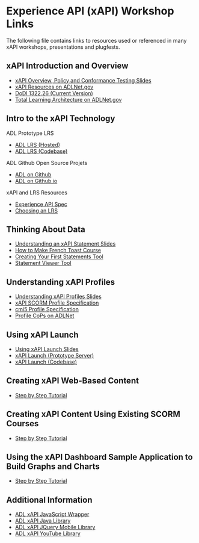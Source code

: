 # Experience API (xAPI) Workshop Links

The following file contains links to resources used or referenced in many xAPI workshops, presentations and plugfests.

## xAPI Introduction and Overview

* [xAPI Overview, Policy and Conformance Testing Slides](https://github.com/adlnet/xAPI-Workshop/raw/master/Presentations/xAPI%20Overview%20and%20Policy%20and%20Conformance%20Testing.pptx)
* [xAPI Resources on ADLNet.gov](http://xapi.adlnet.gov)
* [DoDI 1322.26 (Current Version)](http://www.dtic.mil/whs/directives/corres/pdf/132226p.pdf)
* [Total Learning Architecture on ADLNet.gov](http://www.adlnet.gov/tla/)

## Intro to the xAPI Technology

ADL Prototype LRS

* [ADL LRS (Hosted)](https://lrs.adlnet.gov/)
* [ADL LRS (Codebase)](https://github.com/adlnet/ADL_LRS)

ADL Github Open Source Projets

* [ADL on Github](https://github.com/adlnet)
* [ADL on Github.io](http://adlnet.github.io/)

xAPI and LRS Resources

* [Experience API Spec](https://github.com/adlnet/xAPI-Spec)
* [Choosing an LRS](https://www.adlnet.gov/using-xapi-need-help-choosing-an-lrs/)


## Thinking About Data

* [Understanding an xAPI Statement Slides](https://github.com/adlnet/xAPI-Workshop/raw/master/Presentations/Understanding%20a%20statement.pptx)
* [How to Make French Toast Course](http://adlnet.github.io/xapi-jqm/demos/course/chapters/00-account.html#login)
* [Creating Your First Statements Tool](https://adlnet.github.io/xAPI-Workshop/Tools/StatementGenerator/)
* [Statement Viewer Tool](http://adlnet.github.io/xapi-statement-viewer/)

## Understanding xAPI Profiles

* [Understanding xAPI Profiles Slides](https://github.com/adlnet/xAPI-Workshop/raw/master/Presentations/Understanding%20xAPI%20Profiles%20.pptx)
* [xAPI SCORM Profile Specification](https://github.com/adlnet/xAPI-SCORM-Profile/blob/master/xapi-scorm-profile.md)
* [cmi5 Profile Specification](https://github.com/AICC/CMI-5_Spec_Current)
* [Profile CoPs on ADLNet](https://www.adlnet.gov/adl-collaboration/xapi-community-of-practice/)


## Using xAPI Launch

* [Using xAPI Launch Slides](https://github.com/adlnet/xAPI-Workshop/raw/master/Presentations/Using%20xAPI%20Launch(embed%20video).pptx)
* [xAPI Launch (Prototype Server)](http://launch.adlnet.gov/)
* [xAPI Launch (Codebase)](https://github.com/adlnet/xapi-launch)

## Creating xAPI Web-Based Content

* [Step by Step Tutorial](https://github.com/adlnet/Intro-to-Developing-Web-based-xAPI-Content)

## Creating xAPI Content Using Existing SCORM Courses

* [Step by Step Tutorial](https://github.com/adlnet/Starting-from-SCORM-A-Developers-Guide)

## Using the xAPI Dashboard Sample Application to Build Graphs and Charts

* [Step by Step Tutorial](https://github.com/adlnet/Intro-to-xAPI-Data-Visualization)

## Additional Information

* [ADL xAPI JavaScript Wrapper](https://github.com/adlnet/xAPIWrapper)
* [ADL xAPI Java Library](https://github.com/adlnet/jxapi)
* [ADL xAPI JQuery Mobile Library](https://github.com/adlnet/xapi-jqm)
* [ADL xAPI YouTube Library](https://github.com/adlnet/xapi-youtube)





